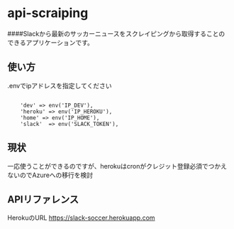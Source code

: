
# api-scraiping

####Slackから最新のサッカーニュースをスクレイピングから取得することのできるアプリケーションです。

## 使い方

.envでipアドレスを指定してください

<code>
    'dev' => env('IP_DEV'),
    'heroku' => env('IP_HEROKU'),
    'home' => env('IP_HOME'),
    'slack'  => env('SLACK_TOKEN'),
</code>


## 現状

一応使うことができるのですが、herokuはcronがクレジット登録必須でつかえないのでAzureへの移行を検討

## APIリファレンス

HerokuのURL
https://slack-soccer.herokuapp.com


